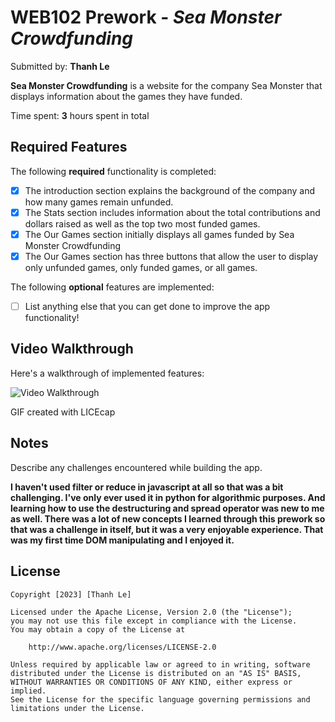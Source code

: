# WEB102 Prework - *Sea Monster Crowdfunding*

Submitted by: **Thanh Le**

**Sea Monster Crowdfunding** is a website for the company Sea Monster that displays information about the games they have funded.

Time spent: **3** hours spent in total

## Required Features

The following **required** functionality is completed:

* [x] The introduction section explains the background of the company and how many games remain unfunded.
* [x] The Stats section includes information about the total contributions and dollars raised as well as the top two most funded games.
* [x] The Our Games section initially displays all games funded by Sea Monster Crowdfunding
* [x] The Our Games section has three buttons that allow the user to display only unfunded games, only funded games, or all games.

The following **optional** features are implemented:

* [ ] List anything else that you can get done to improve the app functionality!

## Video Walkthrough

Here's a walkthrough of implemented features:

<img src='https://github.com/thanhle203/web102_prework/blob/main/prework.gif' title='Video Walkthrough' width='' alt='Video Walkthrough' />

<!-- Replace this with whatever GIF tool you used! -->
GIF created with LICEcap  
<!-- Recommended tools:
[Kap](https://getkap.co/) for macOS
[ScreenToGif](https://www.screentogif.com/) for Windows
[peek](https://github.com/phw/peek) for Linux. -->

## Notes

Describe any challenges encountered while building the app.

**I haven't used filter or reduce in javascript at all so that was a bit challenging. I've only ever used it in python for algorithmic purposes. And learning how to use the destructuring and spread operator was new to me as well. There was a lot of new concepts I learned through this prework so that was a challenge in itself, but it was a very enjoyable experience. That was my first time DOM manipulating and I enjoyed it.**

## License

    Copyright [2023] [Thanh Le]

    Licensed under the Apache License, Version 2.0 (the "License");
    you may not use this file except in compliance with the License.
    You may obtain a copy of the License at

        http://www.apache.org/licenses/LICENSE-2.0

    Unless required by applicable law or agreed to in writing, software
    distributed under the License is distributed on an "AS IS" BASIS,
    WITHOUT WARRANTIES OR CONDITIONS OF ANY KIND, either express or implied.
    See the License for the specific language governing permissions and
    limitations under the License.
